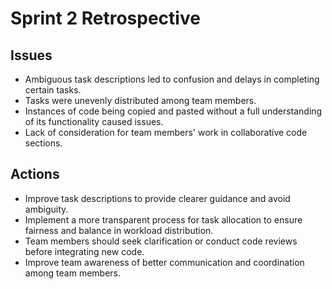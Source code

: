 # Sprint 2 Retrospective

## Issues

- Ambiguous task descriptions led to confusion and delays in completing certain tasks.
- Tasks were unevenly distributed among team members.
- Instances of code being copied and pasted without a full understanding of its functionality caused issues.
- Lack of consideration for team members' work in collaborative code sections.

## Actions

- Improve task descriptions to provide clearer guidance and avoid ambiguity. 
- Implement a more transparent process for task allocation to ensure fairness and balance in workload distribution.
- Team members should seek clarification or conduct code reviews before integrating new code.
- Improve team awareness of better communication and coordination among team members.
